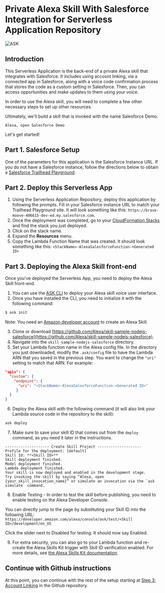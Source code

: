 # Private Alexa Skill With Salesforce Integration for Serverless Application Repository

![ASK](https://m.media-amazon.com/images/G/01/mobile-apps/dex/alexa/alexa-skills-kit/tutorials/quiz-game/header._TTH_.png)

## Introduction

This Serverless Application is the back-end of a private Alexa skill that integrates with Salesforce. It includes using account linking, via a connected app in Salesforce, along with a voice code confirmation process that stores the code as a custom setting in Salesforce. Then, you can access opportunities and make updates to them using your voice.

In order to use the Alexa skill, you will need to complete a few other necessary steps to set up other resources.

Ultimately, we'll build a skill that is invoked with the name Salesforce Demo.

```text
Alexa, open Salesforce Demo
```

Let's get started!

## Part 1. Salesforce Setup

One of the parameters for this application is the Salesforce Instance URL. If you do not have a Salesforce instance, follow the directions below to obtain  a [Salesforce Trailhead Playground](https://trailhead.salesforce.com/en/modules/trailhead_playground_management/units/create-a-trailhead-playground).

## Part 2. Deploy this Serverless App

1. Using the Serverless Application Repository, deploy this application by following the prompts. Fill in your Salesforce instance URL to match your Trailhead Playground site. It will look something like this: ```https://brave-moove-406615-dev-ed.my.salesforce.com```.
2. Once the deployment was completed, go to your [CloudFormation Stacks](https://console.aws.amazon.com/cloudformation/home?region=us-east-1#/stacks) and find the stack you just deployed.
3. Click on the stack name.
4. Expand the **Resources** menu.
5. Copy the Lambda Function Name that was created. It should look something like this: ```<StackName>-AlexaSalesforceFunction-<Generated ID>```

## Part 3. Deploying the Alexa Skill front-end

Once you've deployed the Serverless App, you need to deploy the Alexa Skill front-end.

1. You can use the [ASK CLI](https://developer.amazon.com/docs/smapi/quick-start-alexa-skills-kit-command-line-interface.html) to deploy your Alexa skill voice user interface.
2. Once you have installed the CLI, you need to initialize it with the following command:

```bash
$ ask init
```

Note: You need an [Amazon developer account](https://developer.amazon.com) to create an Alexa Skill.

3. Clone or download [https://github.com/Alexa/skill-sample-nodejs-salesforce](https://github.com/Alexa/skill-sample-nodejs-salesforce).
4. Navigate into the ```skill-sample-nodejs-salesforce``` directory. 
5. Set your Lambda function name in the Alexa config file. In the directory you just downloaded, modify the ```.ask/config``` file to have the Lambda ARN that you saved in the previous step. You want to change the ```"uri"``` setting to match that ARN. For example:

```json
"apis": {
  "custom": {
    "endpoint": {
      "uri": "<StackName>-AlexaSalesforceFunction-<Generated ID>"
     }
  }
}
```

6. Deploy the Alexa skill with the following command (it will also link your Lambda source code in the repository to the skill):

```bash
ask deploy
```

7. Make sure to save your skill ID that comes out from the ```deploy``` command, as you need it later in the instructions.

```
-------------------- Create Skill Project --------------------
Profile for the deployment: [default]
Skill Id: **<Skill ID>**
Skill deployment finished.
Model deployment finished.
Lambda deployment finished.
Your skill is now deployed and enabled in the development stage.
Try invoking the skill by saying “Alexa, open {your_skill_invocation_name}” or simulate an invocation via the `ask simulate` command.
```

8. Enable Testing - In order to test the skill before publishing, you need to enable testing on the  Alexa Developer Console.

You can directly jump to the page by substituting your Skill ID into the following URL: ```https://developer.amazon.com/alexa/console/ask/test/<Skill ID>/development/en_US```

Click the slider next to Disabled for testing. It should now say Enabled.

9. For extra security, you can also go to your Lambda function and re-create the Alexa Skills Kit trigger with Skill ID verification enabled. For more details, see [the Alexa Skills Kit documentation](https://developer.amazon.com/docs/custom-skills/host-a-custom-skill-as-an-aws-lambda-function.html#configuring-the-alexa-skills-kit-trigger).

## Continue with Github instructions

At this point, you can continue with the rest of the setup starting at [Step 3: Account Linking](https://github.com/alexa/skill-sample-nodejs-salesforce/blob/master/instructions/3-account-linking.md) in the Github repository.


